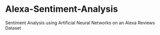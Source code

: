 # Alexa-Sentiment-Analysis
Sentiment Analysis using Artificial Neural Networks on an Alexa Reviews Dataset
